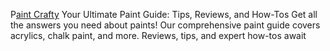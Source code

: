 P[aint Crafty](https://paintcrafty.com/) Your Ultimate Paint Guide: Tips, Reviews, and How-Tos
Get all the answers you need about paints! Our comprehensive paint guide covers acrylics, chalk paint, and more. Reviews, tips, and expert how-tos await
